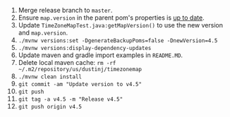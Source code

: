 1.  Merge release branch to `master`.
2.  Ensure `map.version` in the parent pom's properties is [up to date](https://github.com/evansiroky/timezone-boundary-builder/releases/).
3.  Update `TimeZoneMapTest.java:getMapVersion()` to use the new version and `map.version`.
4.  `./mvnw versions:set -DgenerateBackupPoms=false -DnewVersion=4.5`
5.  `./mvnw versions:display-dependency-updates`
6.  Update maven and gradle import examples in `README.MD`.
7.  Delete local maven cache: `rm -rf ~/.m2/repository/us/dustinj/timezonemap`
8.  `./mvnw clean install`
9.  `git commit -am "Update version to v4.5"`
10. `git push`
11. `git tag -a v4.5 -m "Release v4.5"`
12. `git push origin v4.5`